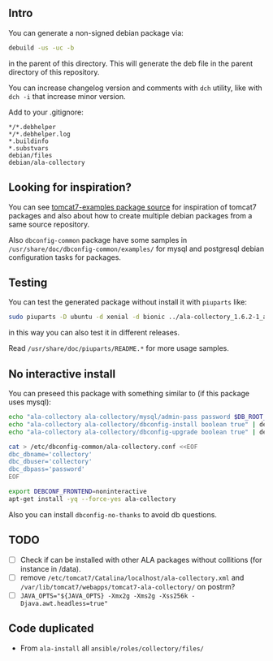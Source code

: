 ## Intro

You can generate a non-signed debian package via:

```bash
debuild -us -uc -b
```
in the parent of this directory. This will generate the deb file in the parent directory of this repository.

You can increase changelog version and comments with `dch` utility, like with `dch -i` that increase minor version.

Add to your .gitignore:
```
*/*.debhelper
*/*.debhelper.log
*.buildinfo
*.substvars
debian/files
debian/ala-collectory
```

## Looking for inspiration?

You can see [tomcat7-examples package source](https://salsa.debian.org/java-team/tomcat7/tree/master/debian) for inspiration of tomcat7 packages and also about how to create multiple debian packages from a same source repository.

Also `dbconfig-common` package have some samples in `/usr/share/doc/dbconfig-common/examples/` for mysql and postgresql debian configuration tasks for packages.

## Testing

You can test the generated package without install it with `piuparts` like:

```bash
sudo piuparts -D ubuntu -d xenial -d bionic ../ala-collectory_1.6.2-1_all.deb
```
in this way you can also test it in different releases.

Read `/usr/share/doc/piuparts/README.*` for more usage samples.

## No interactive install

You can preseed this package with something similar to (if this package uses mysql):

```bash
echo "ala-collectory ala-collectory/mysql/admin-pass password $DB_ROOT_PWD" | debconf-set-selections && \
echo "ala-collectory ala-collectory/dbconfig-install boolean true" | debconf-set-selections && \
echo "ala-collectory ala-collectory/dbconfig-upgrade boolean true" | debconf-set-selections

cat > /etc/dbconfig-common/ala-collectory.conf <<EOF
dbc_dbname='collectory'
dbc_dbuser='collectory'
dbc_dbpass='password'
EOF

export DEBCONF_FRONTEND=noninteractive
apt-get install -yq --force-yes ala-collectory
```

Also you can install `dbconfig-no-thanks` to avoid db questions.

## TODO

- [ ] Check if can be installed with other ALA packages without collitions (for instance in /data).
- [ ] remove `/etc/tomcat7/Catalina/localhost/ala-collectory.xml` and `/var/lib/tomcat7/webapps/tomcat7-ala-collectory/` on postrm?
- [ ] `JAVA_OPTS="${JAVA_OPTS} -Xmx2g -Xms2g -Xss256k -Djava.awt.headless=true"`

## Code duplicated

- From `ala-install` all `ansible/roles/collectory/files/`
